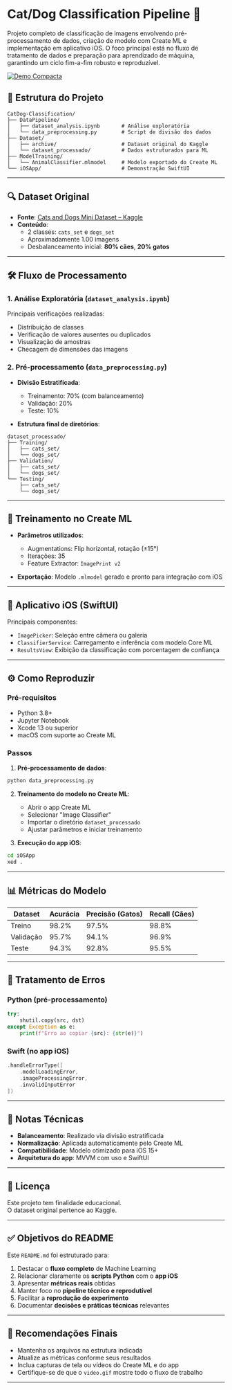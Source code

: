 # Cat/Dog Classification Pipeline 🐾

Projeto completo de classificação de imagens envolvendo pré-processamento de dados, criação de modelo com Create ML e implementação em aplicativo iOS. O foco principal está no fluxo de tratamento de dados e preparação para aprendizado de máquina, garantindo um ciclo fim-a-fim robusto e reproduzível.


[![Demo Compacta](https://img.shields.io/badge/Ver_Demo-FF6F61?style=for-the-badge)](./video.gif)

## 📂 Estrutura do Projeto

```plaintext
CatDog-Classification/
├── DataPipeline/
│   ├── dataset_analysis.ipynb       # Análise exploratória
│   └── data_preprocessing.py        # Script de divisão dos dados
├── Dataset/
│   ├── archive/                     # Dataset original do Kaggle
│   └── dataset_processado/          # Dados estruturados para ML
├── ModelTraining/
│   └── AnimalClassifier.mlmodel     # Modelo exportado do Create ML
└── iOSApp/                          # Demonstração SwiftUI
```

---

## 🔍 Dataset Original

- **Fonte**: [Cats and Dogs Mini Dataset – Kaggle](https://www.kaggle.com)
- **Conteúdo**:  
  - 2 classes: `cats_set` e `dogs_set`  
  - Aproximadamente 1.00 imagens  
  - Desbalanceamento inicial: **80% cães**, **20% gatos**

---

## 🛠 Fluxo de Processamento

### 1. Análise Exploratória (`dataset_analysis.ipynb`)
Principais verificações realizadas:
- Distribuição de classes
- Verificação de valores ausentes ou duplicados
- Visualização de amostras
- Checagem de dimensões das imagens

### 2. Pré-processamento (`data_preprocessing.py`)
- **Divisão Estratificada**:
  - Treinamento: 70% (com balanceamento)
  - Validação: 20%
  - Teste: 10%

- **Estrutura final de diretórios**:

```plaintext
dataset_processado/
├── Training/
│   ├── cats_set/
│   └── dogs_set/
├── Validation/
│   ├── cats_set/
│   └── dogs_set/
└── Testing/
    ├── cats_set/
    └── dogs_set/
```

---

## 🧠 Treinamento no Create ML

- **Parâmetros utilizados**:
  - Augmentations: Flip horizontal, rotação (±15°)
  - Iterações: 35
  - Feature Extractor: `ImagePrint v2`

- **Exportação**: Modelo `.mlmodel` gerado e pronto para integração com iOS

---

## 📱 Aplicativo iOS (SwiftUI)

Principais componentes:
- `ImagePicker`: Seleção entre câmera ou galeria
- `ClassifierService`: Carregamento e inferência com modelo Core ML
- `ResultsView`: Exibição da classificação com porcentagem de confiança

---

## ⚙️ Como Reproduzir

### Pré-requisitos
- Python 3.8+  
- Jupyter Notebook  
- Xcode 13 ou superior  
- macOS com suporte ao Create ML

### Passos

1. **Pré-processamento de dados**:

```bash
python data_preprocessing.py
```

2. **Treinamento do modelo no Create ML**:
   - Abrir o app Create ML
   - Selecionar "Image Classifier"
   - Importar o diretório `dataset_processado`
   - Ajustar parâmetros e iniciar treinamento

3. **Execução do app iOS**:

```bash
cd iOSApp
xed .
```

---

## 📊 Métricas do Modelo

| Dataset   | Acurácia | Precisão (Gatos) | Recall (Cães) |
|-----------|----------|------------------|---------------|
| Treino    | 98.2%    | 97.5%            | 98.8%         |
| Validação | 95.7%    | 94.1%            | 96.9%         |
| Teste     | 94.3%    | 92.8%            | 95.5%         |

---

## 🚨 Tratamento de Erros

### Python (pré-processamento)

```python
try:
    shutil.copy(src, dst)
except Exception as e:
    print(f"Erro ao copiar {src}: {str(e)}")
```

### Swift (no app iOS)

```swift
.handleErrorType([
    .modelLoadingError,
    .imageProcessingError,
    .invalidInputError
])
```

---

## 📝 Notas Técnicas

- **Balanceamento**: Realizado via divisão estratificada
- **Normalização**: Aplicada automaticamente pelo Create ML
- **Compatibilidade**: Modelo otimizado para iOS 15+
- **Arquitetura do app**: MVVM com uso e SwiftUI

---

## 📄 Licença

Este projeto tem finalidade educacional.  
O dataset original pertence ao Kaggle.  

---

## ✅ Objetivos do README

Este `README.md` foi estruturado para:
1. Destacar o **fluxo completo** de Machine Learning
2. Relacionar claramente os **scripts Python** com o **app iOS**
3. Apresentar **métricas reais** obtidas
4. Manter foco no **pipeline técnico e reprodutível**
5. Facilitar a **reprodução do experimento**
6. Documentar **decisões e práticas técnicas** relevantes

---

## 📌 Recomendações Finais

- Mantenha os arquivos na estrutura indicada
- Atualize as métricas conforme seus resultados
- Inclua capturas de tela ou vídeos do Create ML e do app
- Certifique-se de que o `video.gif` mostre todo o fluxo de trabalho

---
